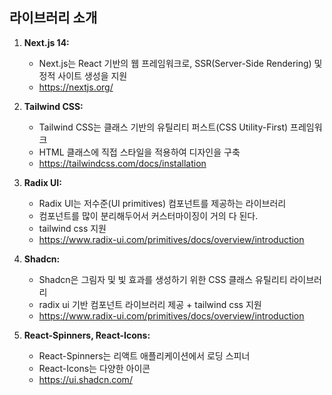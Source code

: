 <h2>라이브러리 소개</h2>

1. <strong>Next.js 14:</strong>

    - Next.js는 React 기반의 웹 프레임워크로, SSR(Server-Side Rendering) 및 정적 사이트 생성을 지원
    - https://nextjs.org/
      
2. <strong>Tailwind CSS:</strong>
    - Tailwind CSS는 클래스 기반의 유틸리티 퍼스트(CSS Utility-First) 프레임워크
    - HTML 클래스에 직접 스타일을 적용하여 디자인을 구축
    - https://tailwindcss.com/docs/installation
      
3. <strong>Radix UI:</strong>
    - Radix UI는 저수준(UI primitives) 컴포넌트를 제공하는 라이브러리
    - 컴포넌트를 많이 분리해두어서 커스터마이징이 거의 다 된다.
    - tailwind css 지원
    - https://www.radix-ui.com/primitives/docs/overview/introduction

4. <strong>Shadcn:</strong>
    - Shadcn은 그림자 및 빛 효과를 생성하기 위한 CSS 클래스 유틸리티 라이브러리
    - radix ui 기반 컴포넌트 라이브러리 제공 + tailwind css 지원
    - https://www.radix-ui.com/primitives/docs/overview/introduction

5. <strong>React-Spinners, React-Icons:</strong>
    - React-Spinners는 리액트 애플리케이션에서 로딩 스피너
    - React-Icons는 다양한 아이콘
    - https://ui.shadcn.com/
